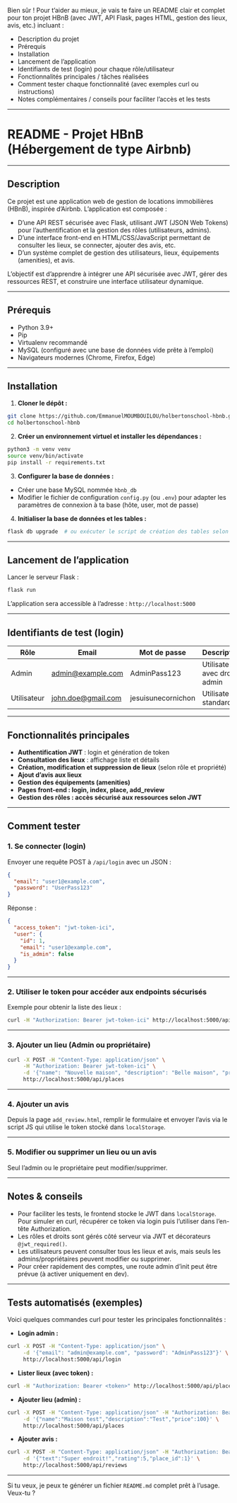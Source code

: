 Bien sûr ! Pour t’aider au mieux, je vais te faire un README clair et complet pour ton projet HBnB (avec JWT, API Flask, pages HTML, gestion des lieux, avis, etc.) incluant :

* Description du projet
* Prérequis
* Installation
* Lancement de l’application
* Identifiants de test (login) pour chaque rôle/utilisateur
* Fonctionnalités principales / tâches réalisées
* Comment tester chaque fonctionnalité (avec exemples curl ou instructions)
* Notes complémentaires / conseils pour faciliter l’accès et les tests

---

# README - Projet HBnB (Hébergement de type Airbnb)

---

## Description

Ce projet est une application web de gestion de locations immobilières (HBnB), inspirée d’Airbnb.
L’application est composée :

* D’une API REST sécurisée avec Flask, utilisant JWT (JSON Web Tokens) pour l’authentification et la gestion des rôles (utilisateurs, admins).
* D’une interface front-end en HTML/CSS/JavaScript permettant de consulter les lieux, se connecter, ajouter des avis, etc.
* D’un système complet de gestion des utilisateurs, lieux, équipements (amenities), et avis.

L’objectif est d’apprendre à intégrer une API sécurisée avec JWT, gérer des ressources REST, et construire une interface utilisateur dynamique.

---

## Prérequis

* Python 3.9+
* Pip
* Virtualenv recommandé
* MySQL (configuré avec une base de données vide prête à l’emploi)
* Navigateurs modernes (Chrome, Firefox, Edge)

---

## Installation

1. **Cloner le dépôt :**

```bash
git clone https://github.com/EmmanuelMOUMBOUILOU/holbertonschool-hbnb.git
cd holbertonschool-hbnb
```

2. **Créer un environnement virtuel et installer les dépendances :**

```bash
python3 -m venv venv
source venv/bin/activate
pip install -r requirements.txt
```

3. **Configurer la base de données :**

* Créer une base MySQL nommée `hbnb_db`
* Modifier le fichier de configuration `config.py` (ou `.env`) pour adapter les paramètres de connexion à ta base (hôte, user, mot de passe)

4. **Initialiser la base de données et les tables :**

```bash
flask db upgrade  # ou exécuter le script de création des tables selon le projet
```

---

## Lancement de l’application

Lancer le serveur Flask :

```bash
flask run
```

L’application sera accessible à l’adresse : `http://localhost:5000`

---

## Identifiants de test (login)

| Rôle        | Email                                           | Mot de passe        | Description                     |
| ----------- | ---------------------------------------------   | ------------------- | ------------------------------- |
| Admin       | [admin@example.com](mailto:admin@example.com)   | AdminPass123        | Utilisateur avec droits admin   |
| Utilisateur | [john.doe@gmail.com](mailto:john.doe@gmail.com) | jesuisunecornichon  | Utilisateur standard            |

---

## Fonctionnalités principales

* **Authentification JWT** : login et génération de token
* **Consultation des lieux** : affichage liste et détails
* **Création, modification et suppression de lieux** (selon rôle et propriété)
* **Ajout d’avis aux lieux**
* **Gestion des équipements (amenities)**
* **Pages front-end : login, index, place, add\_review**
* **Gestion des rôles : accès sécurisé aux ressources selon JWT**

---

## Comment tester

### 1. Se connecter (login)

Envoyer une requête POST à `/api/login` avec un JSON :

```json
{
  "email": "user1@example.com",
  "password": "UserPass123"
}
```

Réponse :

```json
{
  "access_token": "jwt-token-ici",
  "user": {
    "id": 1,
    "email": "user1@example.com",
    "is_admin": false
  }
}
```

---

### 2. Utiliser le token pour accéder aux endpoints sécurisés

Exemple pour obtenir la liste des lieux :

```bash
curl -H "Authorization: Bearer jwt-token-ici" http://localhost:5000/api/places
```

---

### 3. Ajouter un lieu (Admin ou propriétaire)

```bash
curl -X POST -H "Content-Type: application/json" \
     -H "Authorization: Bearer jwt-token-ici" \
     -d '{"name": "Nouvelle maison", "description": "Belle maison", "price": 120}' \
     http://localhost:5000/api/places
```

---

### 4. Ajouter un avis

Depuis la page `add_review.html`, remplir le formulaire et envoyer l’avis via le script JS qui utilise le token stocké dans `localStorage`.

---

### 5. Modifier ou supprimer un lieu ou un avis

Seul l’admin ou le propriétaire peut modifier/supprimer.

---

## Notes & conseils

* Pour faciliter les tests, le frontend stocke le JWT dans `localStorage`. Pour simuler en curl, récupérer ce token via login puis l’utiliser dans l’en-tête Authorization.
* Les rôles et droits sont gérés côté serveur via JWT et décorateurs `@jwt_required()`.
* Les utilisateurs peuvent consulter tous les lieux et avis, mais seuls les admins/propriétaires peuvent modifier ou supprimer.
* Pour créer rapidement des comptes, une route admin d’init peut être prévue (à activer uniquement en dev).

---

## Tests automatisés (exemples)

Voici quelques commandes curl pour tester les principales fonctionnalités :

* **Login admin :**

```bash
curl -X POST -H "Content-Type: application/json" \
     -d '{"email": "admin@example.com", "password": "AdminPass123"}' \
     http://localhost:5000/api/login
```

* **Lister lieux (avec token) :**

```bash
curl -H "Authorization: Bearer <token>" http://localhost:5000/api/places
```

* **Ajouter lieu (admin) :**

```bash
curl -X POST -H "Content-Type: application/json" -H "Authorization: Bearer <token>" \
     -d '{"name":"Maison test","description":"Test","price":100}' \
     http://localhost:5000/api/places
```

* **Ajouter avis :**

```bash
curl -X POST -H "Content-Type: application/json" -H "Authorization: Bearer <token>" \
     -d '{"text":"Super endroit!","rating":5,"place_id":1}' \
     http://localhost:5000/api/reviews
```

---

Si tu veux, je peux te générer un fichier `README.md` complet prêt à l’usage. Veux-tu ?
